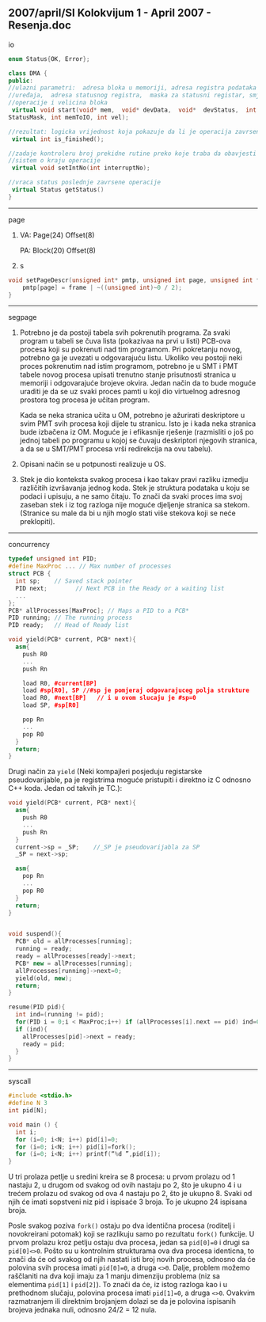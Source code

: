 2007/april/SI Kolokvijum 1 - April 2007 - Resenja.doc
--------------------------------------------------------------------------------
io
```cpp
enum Status{OK, Error};

class DMA {
public:
//ulazni parametri:  adresa bloka u memoriji, adresa registra podataka
//uređaja,  adresa statusnog registra,  maska za statusni registar, smjer
//operacije i velicina bloka
 virtual void start(void* mem,  void* devData,  void*  devStatus,  int
StatusMask, int memToIO, int vel);

//rezultat: logicka vrijednost koja pokazuje da li je operacija zavrsena
 virtual int is_finished();

//zadaje kontroleru broj prekidne rutine preko koje traba da obavjesti
//sistem o kraju operacije
 virtual void setIntNo(int interruptNo);

//vraca status poslednje zavrsene operacije
 virtual Status getStatus()
}

```

--------------------------------------------------------------------------------
page

1. VA: Page(24) Offset(8)

   PA: Block(20) Offset(8)
2. s
```cpp
void setPageDescr(unsigned int* pmtp, unsigned int page, unsigned int frame){
    pmtp[page] = frame | ~((unsigned int)~0 / 2);
}
```

--------------------------------------------------------------------------------
segpage

1. Potrebno je da postoji tabela svih pokrenutih programa.  Za svaki program u tabeli se čuva
lista (pokazivaa na prvi u listi) PCB-ova procesa koji su pokrenuti nad tim programom.  Pri
pokretanju novog,  potrebno ga je uvezati u odgovarajuću listu.  Ukoliko veu postoji neki
proces pokrenutim nad istim programom,  potrebno je u SMT i PMT tabele novog procesa
upisati trenutno stanje prisutnosti stranica u memoriji i odgovarajuće brojeve okvira.  Jedan
način da to bude moguće uraditi je da se uz svaki proces pamti u koji dio virtuelnog adresnog
prostora tog procesa je učitan program.

   Kada se neka stranica učita u OM, potrebno je ažurirati deskriptore u svim PMT svih procesa
koji dijele tu stranicu. Isto je i kada neka stranica bude izbačena iz OM. Moguće je i efikasnije
rješenje (razmisliti o još po jednoj tabeli po programu u kojoj se čuvaju deskriptori njegovih
stranica, a da se u SMT/PMT procesa vrši redirekcija na ovu tabelu).
2. Opisani način se u potpunosti realizuje u OS.
3. Stek je dio konteksta svakog procesa i kao takav pravi razliku izmedju različitih
izvršavanja jednog koda.  Stek je struktura podataka u koju se podaci i upisuju,  a ne samo
čitaju. To znači da svaki proces ima svoj zaseban stek i iz tog razloga nije moguće djeljenje
stranica sa stekom.  (Stranice su male da bi u njih moglo stati više stekova koji se neće
preklopiti).


--------------------------------------------------------------------------------
concurrency

```cpp
typedef unsigned int PID;
#define MaxProc ... // Max number of processes
struct PCB {
  int sp;    // Saved stack pointer
  PID next;        // Next PCB in the Ready or a waiting list
  ...
};
PCB* allProcesses[MaxProc]; // Maps a PID to a PCB*
PID running; // The running process
PID ready;   // Head of Ready list

void yield(PCB* current, PCB* next){
  asm{
    push R0
    ...
    push Rn

    load R0, #current[BP]
    load #sp[R0], SP //#sp je pomjeraj odgovarajuceg polja strukture
    load R0, #next[BP]   // i u ovom slucaju je #sp=0
    load SP, #sp[R0]

    pop Rn
    ...
    pop R0
  }
  return;
}
```
Drugi način za `yield` (Neki kompajleri posjeduju registarske
pseudovarijable, pa je registrima moguće pristupiti i direktno iz C odnosno
C++ koda. Jedan od takvih je TC.):
```cpp
void yield(PCB* current, PCB* next){
  asm{
    push R0
    ...
    push Rn
  }
  current->sp = _SP;    //_SP je pseudovarijabla za SP
  _SP = next->sp;

  asm{
    pop Rn
    ...
    pop R0
  }
  return;
}


void suspend(){
  PCB* old = allProcesses[running];
  running = ready;
  ready = allProcesses[ready]->next;
  PCB* new = allProcesses[running];
  allProcesses[running]->next=0;
  yield(old, new);
  return;
}

resume(PID pid){
  int ind=(running != pid);
  for(PID i = 0;i < MaxProc;i++) if (allProcesses[i].next == pid) ind=0;
  if (ind){
    allProcesses[pid]->next = ready;
    ready = pid;
  }
}
```
--------------------------------------------------------------------------------
syscall

```cpp
#include <stdio.h>
#define N 3
int pid[N];

void main () {
  int i;
  for (i=0; i<N; i++) pid[i]=0;
  for (i=0; i<N; i++) pid[i]=fork();
  for (i=0; i<N; i++) printf(“%d ”,pid[i]);
}
```

U tri prolaza petlje u sredini kreira se 8 procesa:  u prvom prolazu od 1 nastaju 2,  u
drugom od svakog od ovih nastaju po 2, što je ukupno 4 i u trećem prolazu od svakog od ova
4 nastaju po 2, što je ukupno 8. Svaki od njih će imati sopstveni niz pid i ispisaće 3 broja. To
je ukupno 24 ispisana broja.

Posle svakog poziva `fork()`  ostaju po dva identična procesa (roditelj i novokreirani
potomak) koji se razlikuju samo po rezultatu `fork()`  funkcije.  U prvom prolazu kroz petlju
ostaju dva procesa, jedan sa `pid[0]=0` i drugi sa `pid[0]<>0`. Pošto su u kontrolnim strukturama
ova dva procesa identicna,  to znači da će od svakog od njih nastati isti broj novih procesa,
odnosno da će polovina svih procesa imati `pid[0]=0`,  a druga `<>0`.  Dalje,  problem možemo
raščlaniti na dva koji imaju za 1 manju dimenziju problema (niz sa elementima `pid[1]`  i
`pid[2]`). To znači da će,  iz istog razloga kao i u prethodnom slučaju, polovina procesa imati
`pid[1]=0`,  a druga `<>0`.  Ovakvim razmatranjem ili direktnim brojanjem dolazi se da je
polovina ispisanih brojeva jednaka nuli, odnosno 24/2 = 12 nula.
